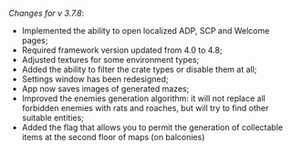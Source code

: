 _Changes for v 3.7.8_:
- Implemented the ability to open localized ADP, SCP and Welcome pages;
- Required framework version updated from 4.0 to 4.8;
- Adjusted textures for some environment types;
- Added the ability to filter the crate types or disable them at all;
- Settings window has been redesigned;
- App now saves images of generated mazes;
- Improved the enemies generation algorithm: it will not replace all forbidden enemies with rats and roaches, but will try to find other suitable entities;
- Added the flag that allows you to permit the generation of collectable items at the second floor of maps (on balconies)

